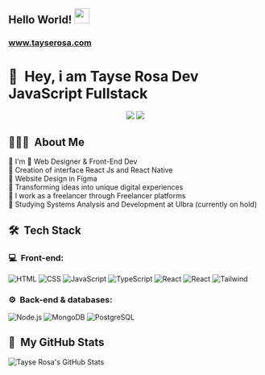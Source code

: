 <link rel="stylesheet" href="https://cdn.jsdelivr.net/gh/devicons/devicon@v2.15.1/devicon.min.css">

## Hello World! <img src="https://media.giphy.com/media/hvRJCLFzcasrR4ia7z/giphy.gif" width="30px" height="30px">
### www.tayserosa.com

<h1>👋 &nbsp;Hey, i am Tayse Rosa Dev JavaScript Fullstack
</h1>
<p align="center">
<a href="https://www.linkedin.com/in/tayse-rosa"><img src="https://img.shields.io/badge/-My%20LinkedIn-0077B5?style=flat-square&logo=linkedin&logoColor=white"/></a>
<a href="https://instagram.com/tayserosa"><img src="https://img.shields.io/badge/-My%20Professional%20IG_-E4405F?style=flat-square&logo=Instagram&logoColor=white"/></a>

</p>

<h2> 👨🏻‍💻 &nbsp;About Me </h2>

💜 I'm 🚀 Web Designer & Front-End Dev <br/>
💜 Creation of interface React Js and React Native<br/>
💜 Website Design in Figma<br/>
💜 Transforming ideas into unique digital experiences<br/>
💜 I work as a freelancer through Freelancer platforms<br/>
💜 Studying Systems Analysis and Development at Ulbra (currently on hold)

<h2> 🛠 &nbsp;Tech Stack</h2>
<h3>💻 &nbsp;Front-end:</h3>

![HTML](https://img.shields.io/badge/-HTML-333333?style=flat&logo=HTML5)
![CSS](https://img.shields.io/badge/-CSS-333333?style=flat&logo=CSS3&logoColor=1572B6)
![JavaScript](https://img.shields.io/badge/-JavaScript-333333?style=flat&logo=javascript)
![TypeScript](https://img.shields.io/badge/-TypeScript-333333?style=flat&logo=typescript&logoColor=2D79C7)
![React](https://img.shields.io/badge/-React-333333?style=flat&logo=react)
![React](https://img.shields.io/badge/-React%20Native-333333?style=flat&logo=react)
![Tailwind](https://img.shields.io/badge/-Tailwind-333333?style=flat&logo=tailwind-css)

<h3>⚙️ &nbsp;Back-end & databases:</h3>

![Node.js](https://img.shields.io/badge/-Node.js-333333?style=flat&logo=node.js)
![MongoDB](https://img.shields.io/badge/-MongoDB-333333?style=flat&logo=mongodb)
![PostgreSQL](https://img.shields.io/badge/-PostgreSQL-333333?style=flat&logo=postgresql)

<h2>🚀 &nbsp;My GitHub Stats</h2>

![Tayse Rosa's GitHub Stats](https://github-readme-stats.vercel.app/api?username=tayserosa&show_icons=true&theme=dracula)
